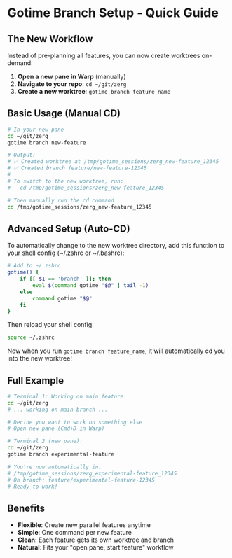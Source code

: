 # Gotime Branch Setup - Quick Guide

## The New Workflow

Instead of pre-planning all features, you can now create worktrees on-demand:

1. **Open a new pane in Warp** (manually)
2. **Navigate to your repo**: `cd ~/git/zerg`
3. **Create a new worktree**: `gotime branch feature_name`

## Basic Usage (Manual CD)

```bash
# In your new pane
cd ~/git/zerg
gotime branch new-feature

# Output:
# ✅ Created worktree at /tmp/gotime_sessions/zerg_new-feature_12345
# ✅ Created branch feature/new-feature-12345
# 
# To switch to the new worktree, run:
#   cd /tmp/gotime_sessions/zerg_new-feature_12345

# Then manually run the cd command
cd /tmp/gotime_sessions/zerg_new-feature_12345
```

## Advanced Setup (Auto-CD)

To automatically change to the new worktree directory, add this function to your shell config (~/.zshrc or ~/.bashrc):

```bash
# Add to ~/.zshrc
gotime() { 
    if [[ $1 == 'branch' ]]; then 
        eval $(command gotime "$@" | tail -1)
    else 
        command gotime "$@"
    fi 
}
```

Then reload your shell config:
```bash
source ~/.zshrc
```

Now when you run `gotime branch feature_name`, it will automatically cd you into the new worktree!

## Full Example

```bash
# Terminal 1: Working on main feature
cd ~/git/zerg
# ... working on main branch ...

# Decide you want to work on something else
# Open new pane (Cmd+D in Warp)

# Terminal 2 (new pane):
cd ~/git/zerg
gotime branch experimental-feature

# You're now automatically in:
# /tmp/gotime_sessions/zerg_experimental-feature_12345
# On branch: feature/experimental-feature-12345
# Ready to work!
```

## Benefits

- **Flexible**: Create new parallel features anytime
- **Simple**: One command per new feature
- **Clean**: Each feature gets its own worktree and branch
- **Natural**: Fits your "open pane, start feature" workflow
